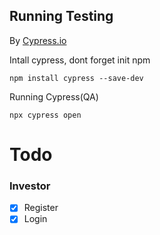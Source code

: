 ## Running Testing

By [Cypress.io](cypress.io)

Intall cypress, dont forget init npm
```
npm install cypress --save-dev
```

Running Cypress(QA)
```
npx cypress open
```

# Todo

### Investor
- [x] Register
- [x] Login
